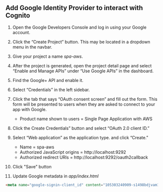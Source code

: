 ## Add Google Identity Provider to interact with Cognito
1. Open the Google Developers Console and log in using your Google account.
2. Click the “Create Project” button. This may be located in a dropdown menu in the navbar.
3. Give your project a name _spa-aws_.
4. After the project is generated, open the project detail page and select “Enable and Manage APIs” under “Use Google APIs” in the dashboard.
5. Find the Google+ API and enable it.
6. Select “Credentials” in the left sidebar.
7. Click the tab that says “OAuth consent screen” and fill out the form. This form will be presented to users when they are asked to connect to your app with Google. 
	
	* Product name shown to users = Single Page Application with AWS
8. Click the Create Credentials” button and select “OAuth 2.0 client ID.”
9. Select “Web application” as the application type. and click “Create.”

	* Name = spa-aws
	* Authorized JavaScript origins = http://localhost:9292
	* Authorized redirect URIs = http://localhost:9292/oauth2callback

10. Click "Save" button
11. Update Google metadata in _app/index.html_

```html
<meta name="google-signin-client_id" content="105303240909-s1498bdjvam1nkfpr1fmo9d2bce5pbkv.apps.googleusercontent.com"/>
```